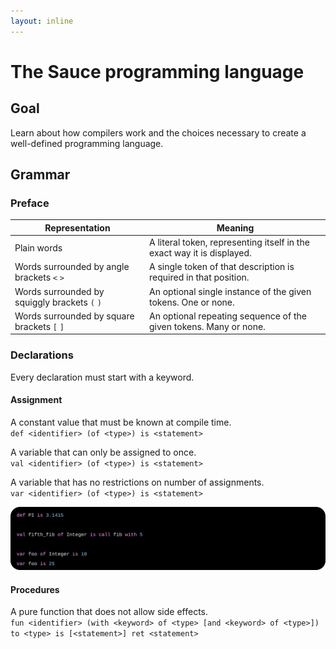 ```yaml
---
layout: inline
---
```


# The Sauce programming language

## Goal
Learn about how compilers work and the choices necessary to create a well-defined programming language.


## Grammar
### Preface
| Representation                                | Meaning                                                                |
|-----------------------------------------------|------------------------------------------------------------------------|
| Plain words                                   | A literal token, representing itself in the exact way it is displayed. |
| Words surrounded by angle brackets `<` `>`    | A single token of that description is required in that position.       |
| Words surrounded by squiggly brackets `(` `)` | An optional single instance of the given tokens. One or none.          |
| Words surrounded by square brackets `[` `]`   | An optional repeating sequence of the given tokens. Many or none.      |

### Declarations
Every declaration must start with a keyword.

#### Assignment
A constant value that must be known at compile time.\
`def <identifier> (of <type>) is <statement>`

A variable that can only be assigned to once.\
`val <identifier> (of <type>) is <statement>`

A variable that has no restrictions on number of assignments.\
`var <identifier> (of <type>) is <statement>`

![](./examples/variables.svg)

#### Procedures
A pure function that does not allow side effects.\
`fun <identifier> (with <keyword> of <type> [and <keyword> of <type>]) to <type> is [<statement>] ret <statement>`

